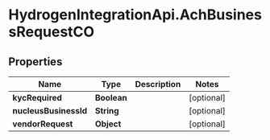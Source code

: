 # HydrogenIntegrationApi.AchBusinessRequestCO

## Properties
Name | Type | Description | Notes
------------ | ------------- | ------------- | -------------
**kycRequired** | **Boolean** |  | [optional] 
**nucleusBusinessId** | **String** |  | [optional] 
**vendorRequest** | **Object** |  | [optional] 


